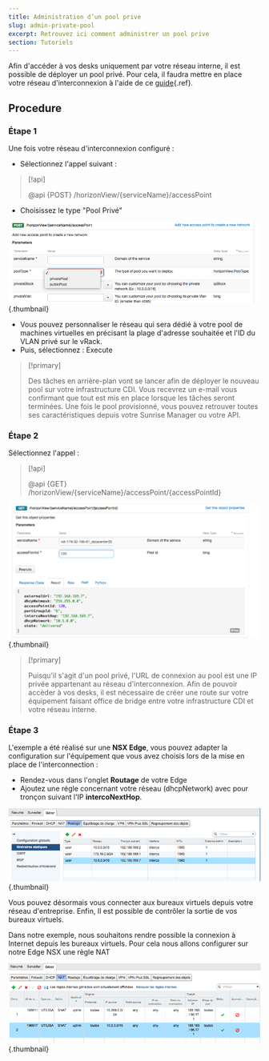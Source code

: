 ```yaml
---
title: Administration d’un pool prive
slug: admin-private-pool
excerpt: Retrouvez ici comment administrer un pool prive
section: Tutoriels
---
```


Afin d'accéder à vos desks uniquement par votre réseau interne, il est possible de déployer un pool privé.
Pour cela, il faudra mettre en place votre réseau d'interconnexion à l'aide de ce [guide](../interconnection-equipment/){.ref}.

## Procedure

### Étape 1
Une fois votre réseau d'interconnexion configuré :

- Sélectionnez l'appel suivant :

> [!api]
>
> @api {POST} /horizonView/{serviceName}/accessPoint
> 
- Choisissez le type "Pool Privé"


![AccesPoint](images/image1.png){.thumbnail}

- Vous pouvez personnaliser le réseau qui sera dédié à votre pool de machines virtuelles en précisant la plage d'adresse souhaitée et l'ID du VLAN privé sur le vRack.
- Puis, sélectionnez :  Execute



> [!primary]
>
> Des tâches en arrière-plan vont se lancer afin de déployer le nouveau pool sur votre infrastructure CDI.
> Vous recevrez un e-mail vous confirmant que tout est mis en place lorsque les tâches seront terminées.
> Une fois le pool provisionné, vous pouvez retrouver toutes ses caractéristiques depuis votre Sunrise Manager ou votre API.
> 


### Étape 2
Sélectionnez l'appel :


> [!api]
>
> @api {GET} /horizonView/{serviceName}/accessPoint/{accessPointId}
> 

![AccesPoint](images/image2.png){.thumbnail}



> [!primary]
>
> Puisqu'il s'agit d'un pool privé, l'URL de connexion au pool est une IP privée appartenant au réseau d'interconnexion.
> Afin de pouvoir accèder à vos desks, il est nécessaire de créer une route sur votre équipement faisant office de bridge entre votre infrastructure CDI et votre réseau interne.
> 


### Étape 3
L'exemple a été réalisé sur une **NSX Edge**, vous pouvez adapter la configuration sur l'équipement que vous avez choisis lors de la mise en place de l'interconnection :
- Rendez-vous dans l'onglet **Routage** de votre Edge
- Ajoutez une régle concernant votre réseau (dhcpNetwork) avec pour tronçon suivant l'IP **intercoNextHop**.

![AccesPoint](images/image3.png){.thumbnail}

Vous pouvez désormais vous connecter aux bureaux virtuels depuis votre réseau d'entreprise. Enfin, Il est possible de contrôler la sortie de vos bureaux virtuels.

Dans notre exemple, nous souhaitons rendre possible la connexion à Internet depuis les bureaux virtuels. Pour cela nous allons configurer sur notre Edge NSX  une règle NAT


![AccesPoint](images/image4.png){.thumbnail}